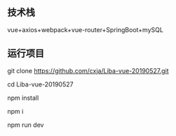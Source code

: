## 技术栈

vue+axios+webpack+vue-router+SpringBoot+mySQL

## 运行项目

git clone https://github.com/cxja/Liba-vue-20190527.git  
  
cd Liba-vue-20190527  
  
npm install  
  
npm i  
  
npm run dev  
